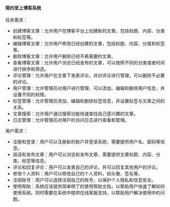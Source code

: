 ####  简约至上博客系统

任务需求：

- 创建博客文章：允许用户在博客平台上创建新的文章，包括标题、内容、分类和标签等。
- 编辑博客文章：允许用户修改已经创建的文章，包括标题、内容、分类和标签等。
- 删除博客文章：允许用户删除已经不再需要的文章。
- 查看博客文章：允许用户浏览已经发布的文章，可以按照不同的分类或者时间进行排序和筛选。
- 评论管理：允许用户在文章下发表评论，并对评论进行管理，可以删除不必要的评论。
- 用户管理：允许管理员对用户进行管理，可以添加、编辑和删除用户信息，并设置不同的权限。
- 标签管理：允许管理员添加、编辑和删除标签信息，并设置标签与文章之间的关系。
- 文章搜索：允许用户通过搜索功能快速查找自己感兴趣的文章。
- 日志管理：允许管理员对用户的访问日志进行查看和管理。

用户需求：

- 注册和登录：用户可以注册新的账户并登录系统，需要提供用户名、密码等信息。
- 阅读和发布文章：用户可以浏览和发布文章，需要提供文章标题、内容、分类、标签等信息。
- 评论和回复评论：用户可以发表自己的评论，并可以回复其他用户的评论。
- 修改个人资料：用户可以修改自己的个人资料，如头像、签名等。
- 注销账号：用户可以选择注销自己的账号，以保护个人隐私和信息安全。
- 使用帮助：系统应该提供简单明了的使用帮助文档，以帮助用户快速了解如何使用系统。同时需要在系统中提供在线客服支持，以帮助用户解决使用中的问题。
